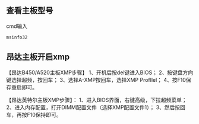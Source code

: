 ## 查看主板型号

cmd输入

```
msinfo32
```



## 昂达主板开启xmp

【昂达B450/A520主板XMP步骤】
1、开机后按del键进入BIOS；
2、按键盘方向键选择超频，按回车；
3、选择A-XMP按回车，选择XMP Profllel；
4、按F10保存重启即可。

【昂达英特尔主板XMP步骤】： 
1、进入BIOS界面，右键高级，下拉超频菜单；
2、进入内存配置，打开DIMM配置文件（选择XMP配置文件1）；
3、然后按回车，再按F10保持即可。